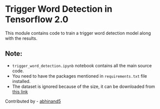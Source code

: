 # Trigger Word Detection in Tensorflow 2.0

This module contains code to train a trigger word detection model along with the results.

## Note:
* `trigger_word_detection.ipynb` notebook contains all the main source code.
* You need to have the packages mentioned in `requirements.txt` file installed.
* The dataset is ignored because of the size, it can be downloaded from [this link](https://github.com/Tony607/Keras-Trigger-Word/releases/download/V0.1/Data.zip)  

Contributed by - [abhinand5](https://github.com/abhinand5)